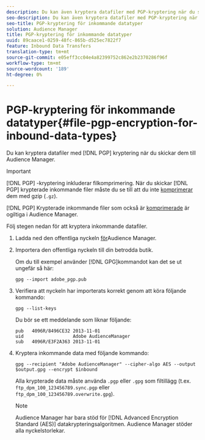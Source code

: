 ```yaml
---
description: Du kan även kryptera datafiler med PGP-kryptering när du skickar dem till Audience Manager.
seo-description: Du kan även kryptera datafiler med PGP-kryptering när du skickar dem till Audience Manager.
seo-title: PGP-kryptering för inkommande datatyper
solution: Audience Manager
title: PGP-kryptering för inkommande datatyper
uuid: 89caace1-0259-48fc-865b-d525ec7822f7
feature: Inbound Data Transfers
translation-type: tm+mt
source-git-commit: e05eff3cc04e4a82399752c862e2b2370286f96f
workflow-type: tm+mt
source-wordcount: '189'
ht-degree: 0%

---
```



# PGP-kryptering för inkommande datatyper{#file-pgp-encryption-for-inbound-data-types}

Du kan kryptera datafiler med [!DNL PGP] kryptering när du skickar dem till Audience Manager.

<!-- c_encryption.xml -->

>[!IMPORTANT]
>
>[!DNL PGP] -kryptering inkluderar filkomprimering. När du skickar [!DNL PGP] krypterade inkommande filer måste du se till att du inte [komprimerar](../../../integration/sending-audience-data/batch-data-transfer-explained/inbound-file-compression.md) dem med gzip (`.gz`).
>
>[!DNL PGP] Krypterade inkommande filer som också är [komprimerade](../../../integration/sending-audience-data/batch-data-transfer-explained/inbound-file-compression.md) är ogiltiga i Audience Manager.

Följ stegen nedan för att kryptera inkommande datafiler.

1. Ladda ned den offentliga nyckeln [för](./assets/adobe_pgp.pub)Audience Manager.
2. Importera den offentliga nyckeln till din betrodda butik.

   Om du till exempel använder [!DNL GPG]kommandot kan det se ut ungefär så här:

   `gpg --import adobe_pgp.pub`

3. Verifiera att nyckeln har importerats korrekt genom att köra följande kommando:

   `gpg --list-keys`

   Du bör se ett meddelande som liknar följande:

   ```
   pub   4096R/8496CE32 2013-11-01
   uid                  Adobe AudienceManager
   sub   4096R/E3F2A363 2013-11-01
   ```

4. Kryptera inkommande data med följande kommando:

   `gpg --recipient "Adobe AudienceManager" --cipher-algo AES --output $output.gpg --encrypt $inbound`

   Alla krypterade data måste använda `.pgp` eller `.gpg` som filtillägg (t.ex. `ftp_dpm_100_123456789.sync.pgp` eller `ftp_dpm_100_123456789.overwrite.gpg`).

   >[!NOTE]
   >
   >Audience Manager har bara stöd för [!DNL Advanced Encryption Standard (AES)] datakrypteringsalgoritmen. Audience Manager stöder alla nyckelstorlekar.
